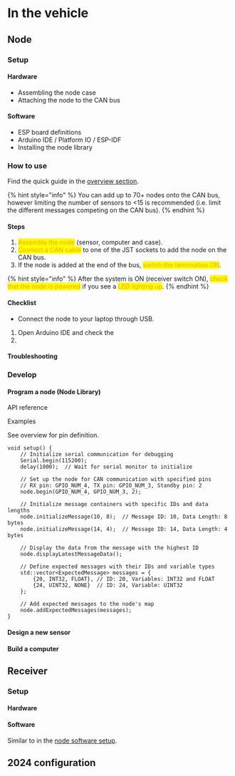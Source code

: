 # In the vehicle

## Node

### Setup

#### Hardware

* Assembling the node case
* Attaching the node to the CAN bus

#### Software

* ESP board definitions
* Arduino IDE / Platform IO / ESP-IDF
* Installing the node library

### How to use

Find the quick guide in the [overview section](./#quick-installation-guide).

{% hint style="info" %}
You can add up to 70+ nodes onto the CAN bus, however limiting the number of sensors to <15 is recommended (i.e. limit the different messages competing on the CAN bus).
{% endhint %}

#### Steps

1. <mark style="color:orange;">Assemble the node</mark> (sensor, computer and case).
2. <mark style="color:orange;">Connect a CAN cable</mark> to one of the JST sockets to add the node on the CAN bus.
3. If the node is added at the end of the bus, <mark style="color:orange;">switch the termination ON</mark>.

{% hint style="info" %}
After the system is ON (receiver switch ON), <mark style="color:orange;">check that the node is powered</mark> if you see a <mark style="color:orange;">LED lighting up</mark>.
{% endhint %}

#### Checklist



* Connect the node to your laptop through USB.



1. Open Arduino IDE and check the&#x20;
2.

#### Troubleshooting



### Develop

#### Program a node (Node Library)

API reference

Examples

See overview for pin definition.

```arduino
void setup() {
    // Initialize serial communication for debugging
    Serial.begin(115200);
    delay(1000);  // Wait for serial monitor to initialize

    // Set up the node for CAN communication with specified pins
    // RX pin: GPIO_NUM_4, TX pin: GPIO_NUM_3, Standby pin: 2
    node.begin(GPIO_NUM_4, GPIO_NUM_3, 2);

    // Initialize message containers with specific IDs and data lengths
    node.initializeMessage(10, 8);  // Message ID: 10, Data Length: 8 bytes
    node.initializeMessage(14, 4);  // Message ID: 14, Data Length: 4 bytes

    // Display the data from the message with the highest ID
    node.displayLatestMessageData();

    // Define expected messages with their IDs and variable types
    std::vector<ExpectedMessage> messages = {
        {20, INT32, FLOAT}, // ID: 20, Variables: INT32 and FLOAT
        {24, UINT32, NONE}  // ID: 24, Variable: UINT32
    };

    // Add expected messages to the node's map
    node.addExpectedMessages(messages);
}
```

#### Design a new sensor



#### Build a computer









## Receiver

### Setup

#### Hardware

#### Software

Similar to in the [node software setup](in-the-vehicle.md#software).







## 2024 configuration





